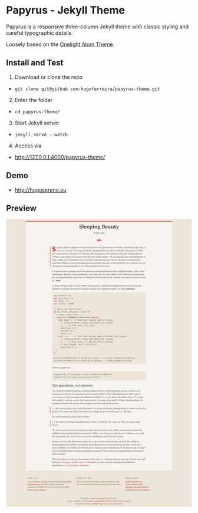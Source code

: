 # Papyrus - Jekyll Theme

Papyrus is a responsive three-column Jekyll theme with classic styling and careful typographic details.

Loosely based on the [Onelight Atom Theme](https://github.com/atom/one-light-ui).

## Install and Test

1. Download or clone the repo
  - `git clone git@github.com:hugoferreira/papyrus-theme.git`
2. Enter the folder
  - `cd papyrus-theme/`
3. Start Jekyll server
  - `jekyll serve --watch`
4. Access via
  - http://127.0.0.1:4000/papyrus-theme/

## Demo

- http://hugosereno.eu

## Preview

![Theme preview](/assets/screenshot.png)
